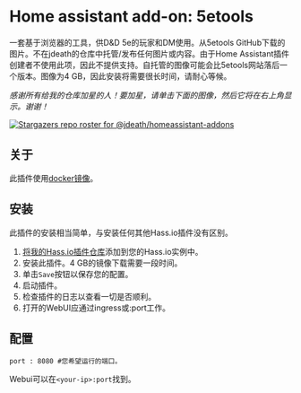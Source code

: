 # Home assistant add-on: 5etools

一套基于浏览器的工具，供D&D 5e的玩家和DM使用。从5etools GitHub下载的图片。不在jdeath的仓库中托管/发布任何图片或内容。由于Home Assistant插件创建者不使用此项，因此不提供支持。自托管的图像可能会比5etools网站落后一个版本。图像为4 GB，因此安装将需要很长时间，请耐心等候。

_感谢所有给我的仓库加星的人！要加星，请单击下面的图像，然后它将在右上角显示。谢谢！_

[![Stargazers repo roster for @jdeath/homeassistant-addons](https://reporoster.com/stars/jdeath/homeassistant-addons)](https://github.com/jdeath/homeassistant-addons/stargazers)

## 关于

此插件使用[docker镜像](https://github.com/5etools-mirror-2/5etools-mirror-2.github.io)。

## 安装

此插件的安装相当简单，与安装任何其他Hass.io插件没有区别。

1. [将我的Hass.io插件仓库][repository]添加到您的Hass.io实例中。
1. 安装此插件。4 GB的镜像下载需要一段时间。
1. 单击`Save`按钮以保存您的配置。
1. 启动插件。
1. 检查插件的日志以查看一切是否顺利。
1. 打开的WebUI应通过ingress或<your-ip>:port工作。

## 配置

```
port : 8080 #您希望运行的端口。
```

Webui可以在`<your-ip>:port`找到。

[repository]: https://github.com/jdeath/homeassistant-addons